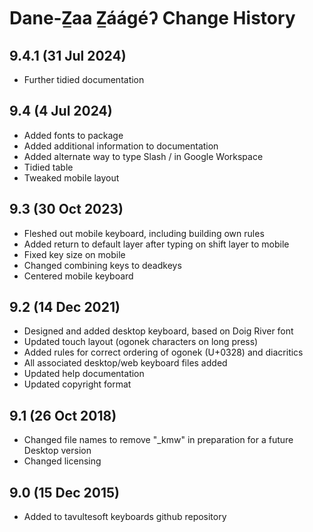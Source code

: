 Dane-Z̲aa Z̲áágéʔ Change History
====================
9.4.1 (31 Jul 2024)
-----------------
* Further tidied documentation

9.4 (4 Jul 2024)
-----------------
* Added fonts to package
* Added additional information to documentation
* Added alternate way to type Slash / in Google Workspace
* Tidied table
* Tweaked mobile layout

9.3 (30 Oct 2023)
-----------------
* Fleshed out mobile keyboard, including building own rules
* Added return to default layer after typing on shift layer to mobile
* Fixed key size on mobile
* Changed combining keys to deadkeys
* Centered mobile keyboard


9.2 (14 Dec 2021)
-----------------
* Designed and added desktop keyboard, based on Doig River font
* Updated touch layout (ogonek characters on long press)
* Added rules for correct ordering of ogonek (U+0328) and diacritics
* All associated desktop/web keyboard files added
* Updated help documentation
* Updated copyright format

9.1 (26 Oct 2018)
-----------------
* Changed file names to remove "_kmw" in preparation for a future Desktop version
* Changed licensing

9.0 (15 Dec 2015)
-----------------

* Added to tavultesoft keyboards github repository
